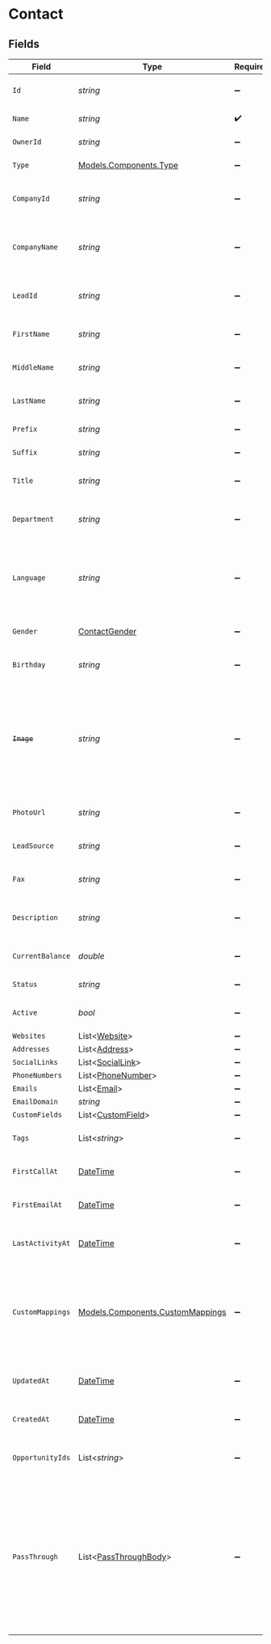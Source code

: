 # Contact


## Fields

| Field                                                                                                                                                   | Type                                                                                                                                                    | Required                                                                                                                                                | Description                                                                                                                                             | Example                                                                                                                                                 |
| ------------------------------------------------------------------------------------------------------------------------------------------------------- | ------------------------------------------------------------------------------------------------------------------------------------------------------- | ------------------------------------------------------------------------------------------------------------------------------------------------------- | ------------------------------------------------------------------------------------------------------------------------------------------------------- | ------------------------------------------------------------------------------------------------------------------------------------------------------- |
| `Id`                                                                                                                                                    | *string*                                                                                                                                                | :heavy_minus_sign:                                                                                                                                      | Unique identifier for the contact.                                                                                                                      | 12345                                                                                                                                                   |
| `Name`                                                                                                                                                  | *string*                                                                                                                                                | :heavy_check_mark:                                                                                                                                      | Full name of the contact.                                                                                                                               | Elon Musk                                                                                                                                               |
| `OwnerId`                                                                                                                                               | *string*                                                                                                                                                | :heavy_minus_sign:                                                                                                                                      | The owner of the contact.                                                                                                                               | 54321                                                                                                                                                   |
| `Type`                                                                                                                                                  | [Models.Components.Type](../../Models/Components/Type.md)                                                                                               | :heavy_minus_sign:                                                                                                                                      | The type of the contact.                                                                                                                                | personal                                                                                                                                                |
| `CompanyId`                                                                                                                                             | *string*                                                                                                                                                | :heavy_minus_sign:                                                                                                                                      | The company the contact is associated with.                                                                                                             | 23456                                                                                                                                                   |
| `CompanyName`                                                                                                                                           | *string*                                                                                                                                                | :heavy_minus_sign:                                                                                                                                      | The name of the company the contact is associated with.                                                                                                 | 23456                                                                                                                                                   |
| `LeadId`                                                                                                                                                | *string*                                                                                                                                                | :heavy_minus_sign:                                                                                                                                      | The lead the contact is associated with.                                                                                                                | 34567                                                                                                                                                   |
| `FirstName`                                                                                                                                             | *string*                                                                                                                                                | :heavy_minus_sign:                                                                                                                                      | The first name of the contact.                                                                                                                          | Elon                                                                                                                                                    |
| `MiddleName`                                                                                                                                            | *string*                                                                                                                                                | :heavy_minus_sign:                                                                                                                                      | The middle name of the contact.                                                                                                                         | D.                                                                                                                                                      |
| `LastName`                                                                                                                                              | *string*                                                                                                                                                | :heavy_minus_sign:                                                                                                                                      | The last name of the contact.                                                                                                                           | Musk                                                                                                                                                    |
| `Prefix`                                                                                                                                                | *string*                                                                                                                                                | :heavy_minus_sign:                                                                                                                                      | The prefix of the contact.                                                                                                                              | Mr.                                                                                                                                                     |
| `Suffix`                                                                                                                                                | *string*                                                                                                                                                | :heavy_minus_sign:                                                                                                                                      | The suffix of the contact.                                                                                                                              | PhD                                                                                                                                                     |
| `Title`                                                                                                                                                 | *string*                                                                                                                                                | :heavy_minus_sign:                                                                                                                                      | The job title of the contact.                                                                                                                           | CEO                                                                                                                                                     |
| `Department`                                                                                                                                            | *string*                                                                                                                                                | :heavy_minus_sign:                                                                                                                                      | The department of the contact.                                                                                                                          | Engineering                                                                                                                                             |
| `Language`                                                                                                                                              | *string*                                                                                                                                                | :heavy_minus_sign:                                                                                                                                      | language code according to ISO 639-1. For the United States - EN                                                                                        | EN                                                                                                                                                      |
| `Gender`                                                                                                                                                | [ContactGender](../../Models/Components/ContactGender.md)                                                                                               | :heavy_minus_sign:                                                                                                                                      | The gender of the contact.                                                                                                                              | female                                                                                                                                                  |
| `Birthday`                                                                                                                                              | *string*                                                                                                                                                | :heavy_minus_sign:                                                                                                                                      | The birthday of the contact.                                                                                                                            | 2000-08-12                                                                                                                                              |
| ~~`Image`~~                                                                                                                                             | *string*                                                                                                                                                | :heavy_minus_sign:                                                                                                                                      | : warning: ** DEPRECATED **: This will be removed in a future release, please migrate away from it as soon as possible.                                 | https://unavatar.io/elon-musk                                                                                                                           |
| `PhotoUrl`                                                                                                                                              | *string*                                                                                                                                                | :heavy_minus_sign:                                                                                                                                      | The URL of the photo of a person.                                                                                                                       | https://unavatar.io/elon-musk                                                                                                                           |
| `LeadSource`                                                                                                                                            | *string*                                                                                                                                                | :heavy_minus_sign:                                                                                                                                      | The lead source of the contact.                                                                                                                         | Cold Call                                                                                                                                               |
| `Fax`                                                                                                                                                   | *string*                                                                                                                                                | :heavy_minus_sign:                                                                                                                                      | The fax number of the contact.                                                                                                                          | +12129876543                                                                                                                                            |
| `Description`                                                                                                                                           | *string*                                                                                                                                                | :heavy_minus_sign:                                                                                                                                      | The description of the contact.                                                                                                                         | Internal champion                                                                                                                                       |
| `CurrentBalance`                                                                                                                                        | *double*                                                                                                                                                | :heavy_minus_sign:                                                                                                                                      | The current balance of the contact.                                                                                                                     | 10.5                                                                                                                                                    |
| `Status`                                                                                                                                                | *string*                                                                                                                                                | :heavy_minus_sign:                                                                                                                                      | The status of the contact.                                                                                                                              | open                                                                                                                                                    |
| `Active`                                                                                                                                                | *bool*                                                                                                                                                  | :heavy_minus_sign:                                                                                                                                      | The active status of the contact.                                                                                                                       | true                                                                                                                                                    |
| `Websites`                                                                                                                                              | List<[Website](../../Models/Components/Website.md)>                                                                                                     | :heavy_minus_sign:                                                                                                                                      | N/A                                                                                                                                                     |                                                                                                                                                         |
| `Addresses`                                                                                                                                             | List<[Address](../../Models/Components/Address.md)>                                                                                                     | :heavy_minus_sign:                                                                                                                                      | N/A                                                                                                                                                     |                                                                                                                                                         |
| `SocialLinks`                                                                                                                                           | List<[SocialLink](../../Models/Components/SocialLink.md)>                                                                                               | :heavy_minus_sign:                                                                                                                                      | N/A                                                                                                                                                     |                                                                                                                                                         |
| `PhoneNumbers`                                                                                                                                          | List<[PhoneNumber](../../Models/Components/PhoneNumber.md)>                                                                                             | :heavy_minus_sign:                                                                                                                                      | N/A                                                                                                                                                     |                                                                                                                                                         |
| `Emails`                                                                                                                                                | List<[Email](../../Models/Components/Email.md)>                                                                                                         | :heavy_minus_sign:                                                                                                                                      | N/A                                                                                                                                                     |                                                                                                                                                         |
| `EmailDomain`                                                                                                                                           | *string*                                                                                                                                                | :heavy_minus_sign:                                                                                                                                      | N/A                                                                                                                                                     | gmail.com                                                                                                                                               |
| `CustomFields`                                                                                                                                          | List<[CustomField](../../Models/Components/CustomField.md)>                                                                                             | :heavy_minus_sign:                                                                                                                                      | N/A                                                                                                                                                     |                                                                                                                                                         |
| `Tags`                                                                                                                                                  | List<*string*>                                                                                                                                          | :heavy_minus_sign:                                                                                                                                      | N/A                                                                                                                                                     | [<br/>"New"<br/>]                                                                                                                                       |
| `FirstCallAt`                                                                                                                                           | [DateTime](https://learn.microsoft.com/en-us/dotnet/api/system.datetime?view=net-5.0)                                                                   | :heavy_minus_sign:                                                                                                                                      | The first call date of the contact.                                                                                                                     | 2020-09-30T07:43:32.000Z                                                                                                                                |
| `FirstEmailAt`                                                                                                                                          | [DateTime](https://learn.microsoft.com/en-us/dotnet/api/system.datetime?view=net-5.0)                                                                   | :heavy_minus_sign:                                                                                                                                      | The first email date of the contact.                                                                                                                    | 2020-09-30T07:43:32.000Z                                                                                                                                |
| `LastActivityAt`                                                                                                                                        | [DateTime](https://learn.microsoft.com/en-us/dotnet/api/system.datetime?view=net-5.0)                                                                   | :heavy_minus_sign:                                                                                                                                      | The last activity date of the contact.                                                                                                                  | 2020-09-30T07:43:32.000Z                                                                                                                                |
| `CustomMappings`                                                                                                                                        | [Models.Components.CustomMappings](../../Models/Components/CustomMappings.md)                                                                           | :heavy_minus_sign:                                                                                                                                      | When custom mappings are configured on the resource, the result is included here.                                                                       |                                                                                                                                                         |
| `UpdatedAt`                                                                                                                                             | [DateTime](https://learn.microsoft.com/en-us/dotnet/api/system.datetime?view=net-5.0)                                                                   | :heavy_minus_sign:                                                                                                                                      | The last update date of the contact.                                                                                                                    | 2017-08-12T20:43:21.291Z                                                                                                                                |
| `CreatedAt`                                                                                                                                             | [DateTime](https://learn.microsoft.com/en-us/dotnet/api/system.datetime?view=net-5.0)                                                                   | :heavy_minus_sign:                                                                                                                                      | The creation date of the contact.                                                                                                                       | 2017-08-12T20:43:21.291Z                                                                                                                                |
| `OpportunityIds`                                                                                                                                        | List<*string*>                                                                                                                                          | :heavy_minus_sign:                                                                                                                                      | The opportunity ids of the contact.                                                                                                                     |                                                                                                                                                         |
| `PassThrough`                                                                                                                                           | List<[PassThroughBody](../../Models/Components/PassThroughBody.md)>                                                                                     | :heavy_minus_sign:                                                                                                                                      | The pass_through property allows passing service-specific, custom data or structured modifications in request body when creating or updating resources. |                                                                                                                                                         |